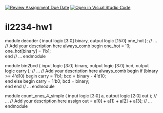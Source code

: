 [![Review Assignment Due Date](https://classroom.github.com/assets/deadline-readme-button-22041afd0340ce965d47ae6ef1cefeee28c7c493a6346c4f15d667ab976d596c.svg)](https://classroom.github.com/a/GdI-uXRc)
[![Open in Visual Studio Code](https://classroom.github.com/assets/open-in-vscode-2e0aaae1b6195c2367325f4f02e2d04e9abb55f0b24a779b69b11b9e10269abc.svg)](https://classroom.github.com/online_ide?assignment_repo_id=20360264&assignment_repo_type=AssignmentRepo)
# il2234-hw1
module decoder (
  input logic [3:0] binary,
  output logic [15:0] one_hot
);
  // …
  // Add your description here
  always_comb begin
    one_hot = '0;              
    one_hot[binary] = 1'b1;    
  end
  // …
endmodule

module bin2bcd (
  input logic [3:0] binary,
  output logic [3:0] bcd,
  output logic carry
);
  // …
  // Add your description here
  always_comb begin
    if (binary >= 4'd10) begin
      carry = 1'b1;
      bcd   = binary - 4'd10;  
    end else begin
      carry = 1'b0;
      bcd   = binary;          
    end
  end
  // …
endmodule

module count_ones_4_simple (
  input  logic [3:0] a,
  output logic [2:0] out
);
  // …
  // Add your description here
  assign out = a[0] + a[1] + a[2] + a[3];
  // …
endmodule
